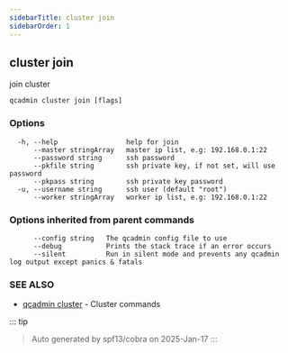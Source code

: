 ```yaml
---
sidebarTitle: cluster join
sidebarOrder: 1
---
```


## cluster join

join cluster

```
qcadmin cluster join [flags]
```

### Options

```
  -h, --help                 help for join
      --master stringArray   master ip list, e.g: 192.168.0.1:22
      --password string      ssh password
      --pkfile string        ssh private key, if not set, will use password
      --pkpass string        ssh private key password
  -u, --username string      ssh user (default "root")
      --worker stringArray   worker ip list, e.g: 192.168.0.1:22
```

### Options inherited from parent commands

```
      --config string   The qcadmin config file to use
      --debug           Prints the stack trace if an error occurs
      --silent          Run in silent mode and prevents any qcadmin log output except panics & fatals
```

### SEE ALSO

* [qcadmin cluster](cluster.md)	 - Cluster commands

::: tip
>Auto generated by spf13/cobra on 2025-Jan-17
:::